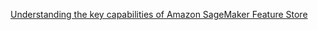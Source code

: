 [Understanding the key capabilities of Amazon SageMaker Feature Store](https://aws.amazon.com/ko/blogs/machine-learning/understanding-the-key-capabilities-of-amazon-sagemaker-feature-store/)
